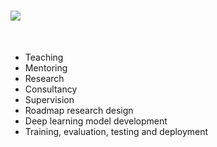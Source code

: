 # [![](https://img.shields.io/badge/CID-SERVICES-blue?style=for-the-badge)](#)

<br>

- Teaching
- Mentoring
- Research
- Consultancy
- Supervision
- Roadmap research design
- Deep learning model development
- Training, evaluation, testing and deployment
